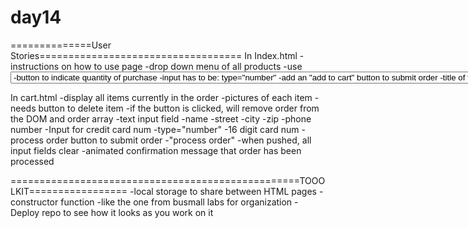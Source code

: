 # day14
==============User Stories===================================
In Index.html
-instructions on how to use page
-drop down menu of all products
    -use <select>
    -use <option>
-button to indicate quantity of purchase
    -input has to be: type="number"
-add an "add to cart" button to submit order
    -title of that button: "Add to Cart"
-When order is submitted, input fields should clear
-animated confirmation message display after submit
    -link to shopping cart page
    -animation from CSS and JS

In cart.html
-display all items currently in the order
    -pictures of each item
-needs button to delete item
    -if the button is clicked, will remove order from the DOM and order array
-text input field
    -name 
    -street
    -city
    -zip
    -phone number
-Input for credit card num
    -type="number"
    -16 digit card num
-process order button to submit order
    -"process order"
    -when pushed, all input fields clear
-animated confirmation message that order has been processed

==================================================TOOOLKIT=================
-local storage to share between HTML pages
-constructor function
    -like the one from busmall labs for organization
-Deploy repo to see how it looks as you work on it